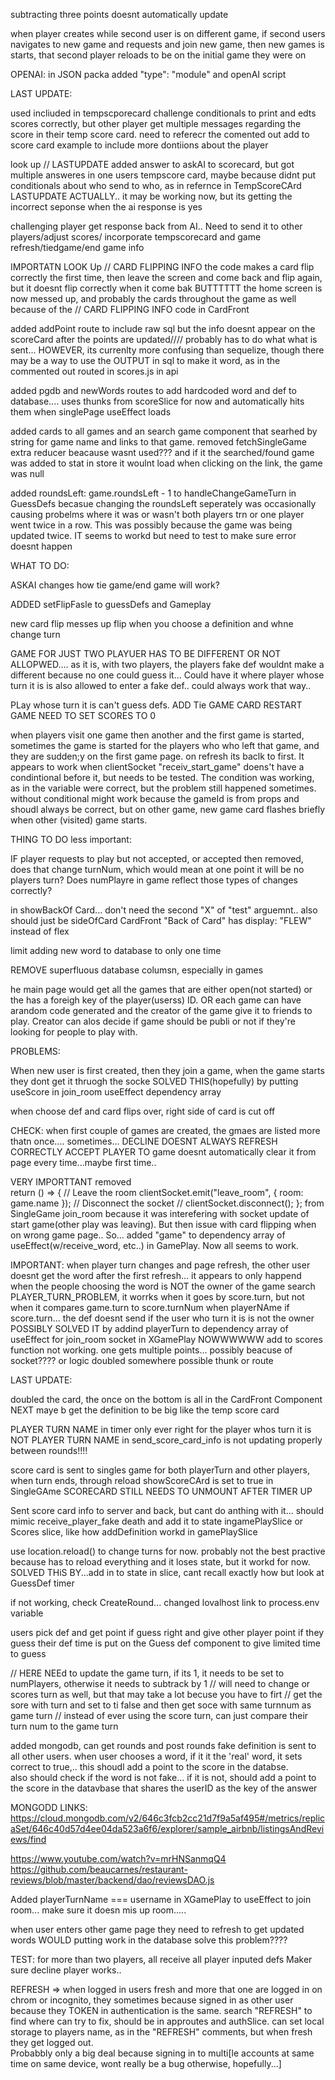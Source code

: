

<!-- NEW -->
subtracting three points doesnt automatically update

when player creates while second user is on different game, if second users navigates to new game and requests and join new game, then new games is starts, that second player reloads to be on the initial game they were on






OPENAI: in JSON packa added "type": "module" and openAI script

LAST UPDATE: 

used incliuded in tempscporecard challenge conditionals to print and edts scores correctly, but other player get multiple messages regarding the score in their temp score card.  need to referecr the comented out add to score card example to include more dontiions about the player


look up
// LASTUPDATE 
added answer to askAI to scorecard, but got multiple answeres in one users tempscore card, maybe because didnt put conditionals about who send to who, as in refernce in TempScoreCArd LASTUPDATE
ACTUALLY.. it may be working now, but its getting the incorrect seponse when the ai response is yes




challenging player get response back from AI.. Need to send it to other players/adjust scores/ incorporate tempscorecard and game refresh/tiedgame/end game info



IMPORTATN  LOOK Up
// CARD FLIPPING INFO
the code makes a card flip correctly the first time, then leave the screen and come back and flip again, but it doesnt flip correctly when it come bak
BUTTTTTT the home screen is now messed up, and probably the cards throughout the game as well because of the // CARD FLIPPING INFO code in CardFront

<!-- CLEANED UP AND ADDED COMMENT TO FRONT END -->

added addPoint route to include raw sql but the info doesnt appear on the scoreCard after the points are updated////  probably has to do what what is sent... HOWEVER, its currenlty more confusing than sequelize, though there may be a way to use the OUTPUT in sql to make it word, as in the commented out routed in scores.js in api

added pgdb and newWords routes to add hardcoded word and def to database.... uses thunks from scoreSlice for now and automatically hits them when singlePage useEffect loads

added cards to all games and an search game component that searhed by string for game name and links to that game.  removed fetchSingleGame extra reducer beacause wasnt used??? and if it the searched/found game was added to stat in store it woulnt load when clicking on the link, the game was null


added roundsLeft: game.roundsLeft - 1 to handleChangeGameTurn in GuessDefs becasue changing the roundsLeft seperately was occasionally causing probelms where it was or wasn't both players trn or one player went twice in a row.  This was possibly because the game was being updated twice.  IT seems to workd but need to test to make sure error doesnt happen


 WHAT TO DO:

ASKAI changes how tie game/end game will work? 

 ADDED setFlipFasle to guessDefs and Gameplay  

new card flip messes up flip when you choose a definition and whne  change turn


 GAME FOR JUST TWO PLAYUER HAS TO BE DIFFERENT OR NOT ALLOPWED.... as it is, with two players, the players fake def wouldnt make a different because no one could guess it... Could have it where player whose turn it is is also allowed to enter a fake def.. could always work that way..

PLay whose turn it is can't guess defs.
ADD Tie GAME CARD
RESTART GAME NEED TO SET SCORES TO 0

when players visit one game then another and the first game is started, sometimes the game is started for the players who who left that game, and they are sudden;y on the first game page.  on refresh its baclk to first.
It appears to work when clientSocket "receiv_start_game" doens't have a condintional before it, but needs to be tested.  The condition was working, as in the variable were correct, but the problem still happened sometimes.  without conditional might work because the gameId is from props and shoudl always be correct, but on other game, new game card flashes briefly when other (visited) game starts.








THING TO DO less important:

IF player requests to play but not accepted, or accepted then removed, does that change turnNum, which would mean at one point it will be no players turn? Does numPlayre in game reflect those types of changes correctly?


in showBackOf Card... don't need the second "X" of "test" arguemnt.. also should just be sideOfCard
CardFront "Back of Card" has display: "FLEW" instead of flex

limit adding new word to database to only one time

REMOVE superfluous database columsn, especially in games




<!-- OLD -->

he main page would get all the games that are either open(not started) or the has a foreigh key of the player(userss) ID. OR each game can have arandom code generated and the creator of the game give it to friends to play. Creator can alos decide if game should be publi or not if they're looking for people to play with.




PROBLEMS: 

When new user is first created, then they join a game, when the game starts they dont get it thruogh the socke
SOLVED THIS(hopefully) by putting useScore in join_room useEffect dependency array

when choose def and card flips over, right side of card is cut off

CHECK: when first couple of games are created, the gmaes are listed more thatn once.... sometimes...
DECLINE DOESNT ALWAYS REFRESH CORRECTLY
ACCEPT PLAYER TO game doesnt automatically clear it from page every time...maybe first time..
 




VERY IMPORTTANT
removed  
 return () => {
      // Leave the room
      clientSocket.emit("leave_room", { room: game.name });
      // Disconnect the socket
      // clientSocket.disconnect();
    };
from SingleGame join_room  because it was interefering with socket update of start game(other play was leaving). But then issue with card flipping when on wrong game page..  So... added "game" to dependency array of useEffect(w/receive_word, etc..) in GamePlay.  Now all seems to work.


IMPORTANT: 
when player turn changes and page refresh,  the other user doesnt get the word after the first refresh... it appears to only happend when the people choosing the word is NOT the owner of the game
search PLAYER_TURN_PROBLEM,  it worrks when it goes by score.turn, but not when it compares game.turn to score.turnNum
when playerNAme if score.turn... the def doesnt send if the user who turn it is is not the owner
POSSIBLY SOLVED IT by addind playerTurn to dependency array of useEffect for join_room socket in XGamePlay
NOWWWWWW add to scores function not working.  one gets multiple points... possibly beacuse of socket???? or logic doubled somewhere possible thunk or route

LAST UPDATE:




doubled the card, the once on the bottom is all in the CardFront Component
NEXT maye b get the definition to be big like the temp score card

PLAYER TURN NAME in timer only ever right for the player whos turn it is NOT
PLAYER TURN NAME in send_score_card_info is not updating properly between rounds!!!!

score card is sent to singles game for both playerTurn and other players, when turn ends, through reload showScoreCArd is set to true in SingleGAme
SCORECARD STILL NEEDS TO UNMOUNT AFTER TIMER UP


Sent score card info to server and back, but cant do anthing with it... should mimic receive_player_fake death and add it to state ingamePlaySlice or Scores slice, like how addDefinition workd in gamePlaySlice


use location.reload() to change turns for now.  probably not the best practive because has to reload everything and it loses state, but it workd for now.
SOLVED THiS BY...add in to state in slice, cant recall exactly how but look at GuessDef timer



if not working, check CreateRound... changed lovalhost link to process.env variable

users pick def and get point if guess right and give other player point if they guess their def
time is put on the Guess def component to give limited time to guess

// HERE   NEEd to update the game turn, if its 1, it needs to be set to numPlayers, otherwise it needs to subtrack by 1
      // will need to change or scores turn as well, but that may take a lot becuse you have to firt
      // get the sore with turn and set to ti false and then get soce with same turnnum as game turn
      // instead of ever using the score turn, can just compare their turn num to the game turn

added mongodb, can get rounds and post rounds
fake definition is sent to all other users. when user chooses a word, if it it the 'real' word, it sets correct to true,.. this shoudl add a point to the score in the databse.  
also should check if the word is not fake... if it is not, should add a point to the score in the datavbase that shares the userID as the key of the answer


MONGODD LINKS:
https://cloud.mongodb.com/v2/646c3fcb2cc21d7f9a5af495#/metrics/replicaSet/646c40d57d4ee04da523a6f6/explorer/sample_airbnb/listingsAndReviews/find

https://www.youtube.com/watch?v=mrHNSanmqQ4
 https://github.com/beaucarnes/restaurant-reviews/blob/master/backend/dao/reviewsDAO.js




Added playerTurnName === username in XGamePlay to useEffect to join room... make sure it doesn mis up room.....

when user enters other game page they need to refresh to get updated words WOULD putting work in the database solve this problem????  


TEST: for more than two players, all receive all player inputed defs
Maker sure decline player works..




REFRESH => when logged in users fresh and more that one are logged in on chrom or incognito, they sometimes because signed in as other user because they TOKEN in authentication is the same.  search "REFRESH" to find where can try to fix, should be in approutes and authSlice.  can set local storage to players name, as in the "REFRESH" comments, but when fresh they get logged out.  
Probabbly only a big deal because signing in to multi[le accounts at same time on same device, wont really be a bug otherwise, hopefully...]
